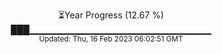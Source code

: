 <p align="center">
⏳Year Progress (12.67 %) <br>
███▁▁▁▁▁▁▁▁▁▁▁▁▁▁▁▁▁▁▁▁▁▁▁▁▁▁▁ <br>
<sub>Updated: Thu, 16 Feb 2023 06:02:51 GMT</sub>
</p>

